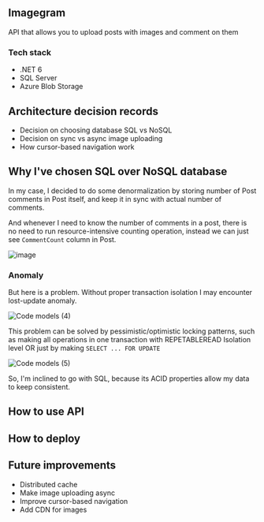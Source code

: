 ## Imagegram

API that allows you to upload posts with images and comment on them

### Tech stack
- .NET 6 
- SQL Server
- Azure Blob Storage

## Architecture decision records
- Decision on choosing database SQL vs NoSQL
- Decision on sync vs async image uploading
- How cursor-based navigation work



## Why I've chosen SQL over NoSQL database

In my case, I decided to do some denormalization by storing number of Post comments in Post itself, and keep it in sync with actual number of comments.

And whenever I need to know the number of comments in a post, there is no need to run resource-intensive counting operation, instead we can just see `CommentCount` column in Post.

![image](https://user-images.githubusercontent.com/36125138/199615492-78fae1c6-ae88-4a95-8fbd-4fb18f7922a4.png)

### Anomaly

But here is a problem. Without proper transaction isolation I may encounter lost-update anomaly.

![Code models (4)](https://user-images.githubusercontent.com/36125138/199616261-fd2a1ef5-43c6-46d3-a77f-819b5fc31964.jpg)


This problem can be solved by pessimistic/optimistic locking patterns, such as making all operations in one transaction with REPETABLEREAD Isolation level OR just by making `SELECT ... FOR UPDATE`

![Code models (5)](https://user-images.githubusercontent.com/36125138/199618243-237e54d3-bab0-4be2-a57a-de0cf44fb600.jpg)


So, I'm inclined to go with SQL, because its ACID properties allow my data to keep consistent.


## How to use API

## How to deploy


## Future improvements
- Distributed cache
- Make image uploading async
- Improve cursor-based navigation
- Add CDN for images

